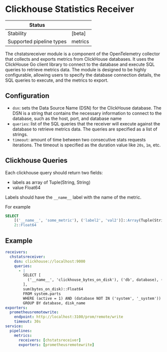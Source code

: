 # Clickhouse Statistics Receiver

| Status                   |         |
| ------------------------ |---------|
| Stability                | [beta]  |
| Supported pipeline types | metrics |

The chstatsreceiver module is a component of the OpenTelemetry collector that collects and exports metrics from ClickHouse databases. It uses the ClickHouse Go client library to connect to the database and execute SQL queries to retrieve metrics data. The module is designed to be highly configurable, allowing users to specify the database connection details, the SQL queries to execute, and the metrics to export.

## Configuration

- `dsn`: sets the Data Source Name (DSN) for the ClickHouse database. 
The DSN is a string that contains the necessary information to connect to the database, 
such as the host, port, and database name
- `queries`: list of the SQL queries that the receiver will execute against the database to retrieve metrics data. 
The queries are specified as a list of strings.
- `timeout`: amount of time between two consecutive stats requests iterations. 
The timeout is specified as the duration value like `20s`, `1m`, etc. 

## Clickhouse Queries

Each clickhouse query should return two fields:
- labels as array of Tuple(String, String)
- value Float64

Labels should have the `__name__` label with the name of the metric.

For example
```sql
SELECT 
    [('__name__', 'some_metric'), ('label2', 'val2')]::Array(Tuple(String,String)), 
    2::Float64
```

## Example

```yaml
receivers:
  chstatsreceiver:
    dsn: clickhouse://localhost:9000
    queries:
      - |
        SELECT [
          ('__name__', 'clickhouse_bytes_on_disk'), ('db', database), ('disk', disk_name), ('host', hostname())
        ],
        sum(bytes_on_disk)::Float64
        FROM system.parts
        WHERE (active = 1) AND (database NOT IN ('system', '_system'))
        GROUP BY database, disk_name
exporters:
  prometheusremotewrite:
    endpoint: http://localhost:3100/prom/remote/write
    timeout: 30s
service:
  pipelines:
    metrics:
      receivers: [chstatsreceiver]
      exporters: [prometheusremotewrite]
```
